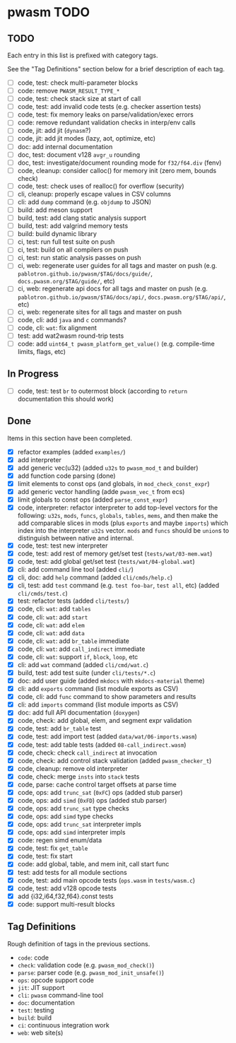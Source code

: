 # pwasm TODO

## TODO

Each entry in this list is prefixed with category tags.

See the "Tag Definitions" section below for a brief description of each
tag.

* [ ] code, test: check multi-parameter blocks
* [ ] code: remove `PWASM_RESULT_TYPE_*`
* [ ] code, test: check stack size at start of call
* [ ] code, test: add invalid code tests (e.g. checker assertion tests)
* [ ] code, test: fix memory leaks on parse/validation/exec errors
* [ ] code: remove redundant validation checks in interp/env calls
* [ ] code, jit: add jit (`dynasm`?)
* [ ] code, jit: add jit modes (lazy, aot, optimize, etc)
* [ ] doc: add internal documentation
* [ ] doc, test: document v128 `avgr_u` rounding
* [ ] doc, test: investigate/document rounding mode for `f32/f64.div` (fenv)
* [ ] code, cleanup: consider calloc() for memory init (zero mem, bounds check)
* [ ] code, test: check uses of realloc() for overflow (security)
* [ ] cli, cleanup: properly escape values in CSV columns
* [ ] cli: add `dump` command (e.g. `objdump` to JSON)
* [ ] build: add meson support
* [ ] build, test: add clang static analysis support
* [ ] build, test: add valgrind memory tests
* [ ] build: build dynamic library
* [ ] ci, test: run full test suite on push
* [ ] ci, test: build on all compilers on push
* [ ] ci, test: run static analysis passes on push
* [ ] ci, web: regenerate user guides for all tags and master on push (e.g. `pablotron.github.io/pwasm/$TAG/docs/guide/`, `docs.pwasm.org/$TAG/guide/`, etc)
* [ ] ci, web: regenerate api docs for all tags and master on push (e.g. `pablotron.github.io/pwasm/$TAG/docs/api/`, `docs.pwasm.org/$TAG/api/`, etc)
* [ ] ci, web: regenerate sites for all tags and master on push
* [ ] code, cli: add `java` and `c` commands?
* [ ] code, cli: `wat`: fix alignment
* [ ] test: add wat2wasm round-trip tests
* [ ] code: add `uint64_t pwasm_platform_get_value()` (e.g. compile-time limits, flags, etc)

## In Progress
* [ ] code, test: test `br` to outermost block (according to `return` documentation this should work)

## Done

Items in this section have been completed.

* [x] refactor examples (added `examples/`)
* [x] add interpreter
* [x] add generic vec(u32) (added `u32s` to `pwasm_mod_t` and builder)
* [x] add function code parsing (done)
* [x] limit elements to const ops (and globals, in `mod_check_const_expr`)
* [x] add generic vector handling (adde `pwasm_vec_t` from ecs)
* [x] limit globals to const ops (added `parse_const_expr`)
* [x] code, interpreter: refactor interpreter to add top-level vectors
  for the following: `u32s`, `mods`, `funcs`, `globals`, `tables`,
  `mems`, and then make the add comparable slices in mods (plus
  `exports` and maybe `imports`) which index into the interpreter
  `u32s` vector.  `mods` and `funcs` should be `union`s to distinguish
  between native and internal.
* [x] code, test: test new interpreter
* [x] code, test: add rest of memory get/set test (`tests/wat/03-mem.wat`)
* [x] code, test: add global get/set test (`tests/wat/04-global.wat`)
* [x] cli: add command line tool (added `cli/`)
* [x] cli, doc: add `help` command (added `cli/cmds/help.c`)
* [x] cli, test: add `test` command (e.g. `test foo-bar`, `test all`,
  etc) (added `cli/cmds/test.c`)
* [x] test: refactor tests (added `cli/tests/`)
* [x] code, cli: `wat`: add `tables`
* [x] code, cli: `wat`: add `start`
* [x] code, cli: `wat`: add `elem`
* [x] code, cli: `wat`: add `data`
* [x] code, cli: `wat`: add `br_table` immediate
* [x] code, cli: `wat`: add `call_indirect` immediate
* [x] code, cli: `wat`: support `if`, `block`, `loop`, etc
* [x] cli: add `wat` command (added `cli/cmd/wat.c`)
* [x] build, test: add test suite (under `cli/tests/*.c`)
* [x] doc: add user guide (added `mkdocs` with `mkdocs-material` theme)
* [x] cli: add `exports` command (list module exports as CSV)
* [x] code, cli: add `func` command to show parameters and results
* [x] cli: add `imports` command (list module imports as CSV)
* [x] doc: add full API documentation (`doxygen`)
* [x] code, check: add global, elem, and segment expr validation
* [x] code, test: add `br_table` test
* [x] code, test: add import test (added `data/wat/06-imports.wasm`)
* [x] code, test: add table tests (added `08-call_indirect.wasm`)
* [x] code, check: check `call_indirect` at invocation
* [x] code, check: add control stack validation (added `pwasm_checker_t`)
* [x] code, cleanup: remove old interpreter
* [x] code, check: merge `insts` into  `stack` tests
* [x] code, parse: cache control target offsets at parse time
* [x] code, ops: add `trunc_sat` (`0xFC`) ops (added stub parser)
* [x] code, ops: add `simd` (`0xFD`) ops (added stub parser)
* [x] code, ops: add `trunc_sat` type checks
* [x] code, ops: add `simd` type checks
* [x] code, ops: add `trunc_sat` interpreter impls
* [x] code, ops: add `simd` interpreter impls
* [x] code: regen simd enum/data
* [x] code, test: fix `get_table`
* [x] code, test: fix start
* [x] code: add global, table, and mem init, call start func
* [x] test: add tests for all module sections
* [x] code, test: add main opcode tests (`ops.wasm` in `tests/wasm.c`)
* [x] code, test: add v128 opcode tests
* [x] add {i32,i64,f32,f64}.const tests
* [x] code: support multi-result blocks

## Tag Definitions

Rough definition of tags in the previous sections.

* `code`: code
* `check`: validation code (e.g. `pwasm_mod_check()`)
* `parse`: parser code (e.g. `pwasm_mod_init_unsafe()`)
* `ops`: opcode support code
* `jit`: JIT support
* `cli`: `pwasm` command-line tool
* `doc`: documentation
* `test`: testing
* `build`: build
* `ci`: continuous integration work
* `web`: web site(s)
